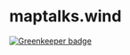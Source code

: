 # maptalks.wind

[![Greenkeeper badge](https://badges.greenkeeper.io/sakitam-gis/maptalks.wind.svg)](https://greenkeeper.io/)
